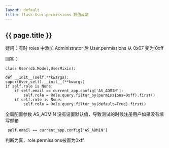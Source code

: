 ```yaml
---
layout: default
title: flask-User.permissions 数值异常
---
```


## {{ page.title }}

疑问：有时 roles 中添加 Administrator 后 User.permissions 从 0x07 变为 0xff

回答：

	class User(db.Model,UserMixin): 
	...
	def __init__(self,**kwargs):
    super(User,self).__init__(**kwargs)
    if self.role is None:
        if self.email == current_app.config['AS_ADMIN']:
            self.role = Role.query.filter_by(permissions=0xff).first()
        if self.role is None:
            self.role = Role.query.filter_by(default=True).first()

全局配置参数 AS\_ADMIN 没有设置默认值，导致测试的时候注册用户如果没有填写邮箱  

	 self.email == current_app.config['AS_ADMIN'] 

判断为真，role.permissions被置为0xff